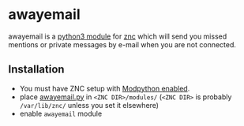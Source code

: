 awayemail
=========

awayemail is a [python3 module](http://wiki.znc.in/Modpython) for [znc](http://wiki.znc.in/ZNC "ZNC")
which will send you missed mentions or private messages by e-mail when you are not connected.


## Installation

* You must have ZNC setup with [Modpython enabled](http://wiki.znc.in/Modpython).
* place [awayemail.py](awayemail.py) in `<ZNC DIR>/modules/` (`<ZNC DIR>` is probably `/var/lib/znc/` unless you set it elsewhere)
* enable `awayemail` module
